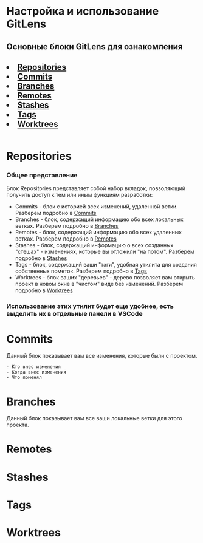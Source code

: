 # Настройка и использование GitLens

<h2>Основные блоки GitLens для ознакомления<h2>

<table>
    <li><a href="">Repositories</a></li>
    <li><a href="">Commits</a></li>
    <li><a href="">Branches</a></li>
    <li><a href="">Remotes</a></li>
    <li><a href="">Stashes</a></li>
    <li><a href="">Tags</a></li>
    <li><a href="">Worktrees</a></li>
</table>

# Repositories
<h3>Общее представление</h3>
Блок Repositories представляет собой набор вкладок, повзоляющий получить доступ к тем или иным функциям разработки:

- Commits - блок с историей всех изменений, удаленной ветки. Разберем подробно в <a href="">Commits</a>
- Branches - блок, содержащий информацию обо всех локальных ветках. Разберем подробно в <a href="">Branches</a>
- Remotes - блок, содержащий информацию обо всех удаленных ветках. Разберем подробно в <a href="">Remotes</a>
- Stashes - блок, содержащий информацию о всех созданных "стешах" - изменениях, которые вы отложили "на потом". Разберем подробно в <a href="">Stashes</a>
- Tags - блок, содержащий ваши "тэги", удобная утилита для создания собственных пометок. Разберем подробно в <a href="">Tags</a>
- Worktrees - блок ваших "деревьев" - дерево позволяет вам открыть проект в новом окне в "чистом" виде без изменений. Разберем подробно в <a href="">Worktrees</a>

<h3>Использование этих утилит будет еще удобнее, есть выделить их в отдельные панели в VSCode</h3>

# Commits
Данный блок показывает вам все изменения, которые были с проектом.

    - Кто внес изменения
    - Когда внес изменения
    - Что поменял

# Branches
Данный блок показывает вам все ваши локальные ветки для этого проекта.


# Remotes

# Stashes

# Tags

# Worktrees